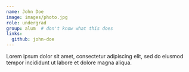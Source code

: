```yaml
---
name: John Doe
image: images/photo.jpg
role: undergrad
group: alum  # don't know what this does
links:
  github: john-doe
---
```


Lorem ipsum dolor sit amet, consectetur adipiscing elit, sed do eiusmod tempor incididunt ut labore et dolore magna aliqua.
